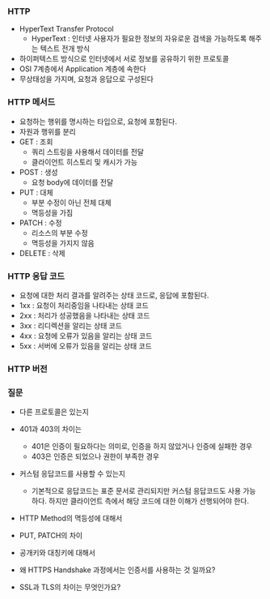 ### HTTP
- HyperText Transfer Protocol
	- HyperText : 인터넷 사용자가 필요한 정보의 자유로운 검색을 가능하도록 해주는 텍스트 전개 방식
- 하이퍼텍스트 방식으로 인터넷에서 서로 정보를 공유하기 위한 프로토콜
- OSI 7계층에서 Application 계층에 속한다
- 무상태성을 가지며, 요청과 응답으로 구성된다

### HTTP 메서드
- 요청하는 행위를 명시하는 타입으로, 요청에 포함된다.
- 자원과 행위를 분리
- GET : 조회
	- 쿼리 스트링을 사용해서 데이터를 전달
	- 클라이언트 히스토리 및 캐시가 가능
- POST : 생성
	- 요청 body에 데이터를 전달
- PUT : 대체
	- 부분 수정이 아닌 전체 대체
	- 멱등성을 가짐
- PATCH : 수정
	- 리소스의 부분 수정
	- 멱등성을 가지지 않음
- DELETE : 삭제

### HTTP 응답 코드
- 요청에 대한 처리 결과를 알려주는 상태 코드로, 응답에 포함된다.
- 1xx : 요청이 처리중임을 나타내는 상태 코드
- 2xx : 처리가 성공했음을 나타내는 상태 코드
- 3xx : 리디렉션을 알리는 상태 코드
- 4xx : 요청에 오류가 있음을 알리는 상태 코드
- 5xx : 서버에 오류가 있음을 알리는 상태 코드

### HTTP 버전



### 질문
- 다른 프로토콜은 있는지

- 401과 403의 차이는
	- 401은 인증이 필요하다는 의미로, 인증을 하지 않았거나 인증에 실패한 경우
	- 403은 인증은 되었으나 권한이 부족한 경우

- 커스텀 응답코드를 사용할 수 있는지
	- 기본적으로 응답코드는 표준 문서로 관리되지만 커스텀 응답코드도 사용 가능하다.
	  하지만 클라이언트 측에서 해당 코드에 대한 이해가 선행되어야 한다.

- HTTP Method의 멱등성에 대해서

- PUT, PATCH의 차이

- 공개키와 대칭키에 대해서

- 왜 HTTPS Handshake 과정에서는 인증서를 사용하는 것 일까요?

- SSL과 TLS의 차이는 무엇인가요?